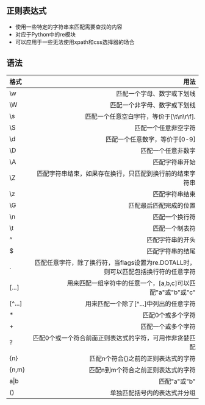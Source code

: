 ## 正则表达式
- 使用一些特定的字符串来匹配需要查找的内容
- 对应于Python中的re模块
- 可以应用于一些无法使用xpath和css选择器的场合
## 语法
|格式|用法|
|:----|----:|
|\w|匹配一个字母、数字或下划线|
|\W|匹配一个非字母、数字或下划线|
|\s|匹配一个任意空白字符，等价于[\t\n\r\f].|
|\S|匹配一个任意非空字符|
|\d|匹配一个任意数字，等价于[0-9]|
|\D|匹配一个任意非数字|
|\A|匹配字符串开始|
|\Z|匹配字符串结束，如果存在换行，只匹配到换行前的结束字符串|
|\z|匹配字符串结束|
|\G|匹配最后匹配完成的位置|
|\n|匹配一个换行符|
|\t|匹配一个制表符|
|^|匹配字符串的开头|
|$|匹配字符串的结尾|
|.|匹配任意字符，除了换行符，当flags设置为re.DOTALL时，则可以匹配包括换行符的任意字符|
|[...]|用来匹配一组字符中的任意一个，[a,b,c]可以匹配"a"或"b"或"c"|
|[^...]|用来匹配一个除了[^...]中列出的任意字符|
|*|匹配0个或多个字符|
|+|匹配一个或多个字符|
|?|匹配0个或一个符合前面正则表达式的字符，可用作非贪婪匹配|
|{n}|匹配n个符合{}之前的正则表达式的字符|
|{n,m}|匹配n到m个符合之前正则表达式的字符|
|a&#124;b|匹配"a"或"b"|
|()|单独匹配括号内的表达式并分组|
